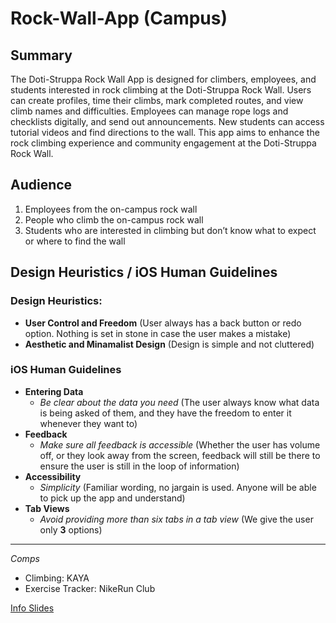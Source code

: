 # Rock-Wall-App (Campus)

## Summary

The Doti-Struppa Rock Wall App is designed for climbers, employees, and students interested in rock climbing at the Doti-Struppa Rock Wall. Users can create profiles, time their climbs, mark completed routes, and view climb names and difficulties. Employees can manage rope logs and checklists digitally, and send out announcements. New students can access tutorial videos and find directions to the wall. This app aims to enhance the rock climbing experience and community engagement at the Doti-Struppa Rock Wall.

## Audience 
1. Employees from the on-campus rock wall  
2. People who climb the on-campus rock wall  
3. Students who are interested in climbing but don’t know what to expect or where to find the wall  


## Design Heuristics / iOS Human Guidelines

### Design Heuristics:
- **User Control and Freedom** (User always has a back button or redo option. Nothing is set in stone in case the user makes a mistake)
- **Aesthetic and Minamalist Design** (Design is simple and not cluttered)
### iOS Human Guidelines
- **Entering Data**
  - *Be clear about the data you need* (The user always know what data is being asked of them, and they have the freedom to enter it whenever they want to)
- **Feedback**
  - *Make sure all feedback is accessible* (Whether the user has volume off, or they look away from the screen, feedback will still be there to ensure the user is still in the loop of information)
- **Accessibility**
  - *Simplicity* (Familiar wording, no jargain is used. Anyone will be able to pick up the app and understand)
- **Tab Views**
  - *Avoid providing more than six tabs in a tab view* (We give the user only **3** options)
---
*Comps*
* Climbing: KAYA  
* Exercise Tracker: NikeRun Club
 
[Info Slides](https://docs.google.com/presentation/d/1jT5UFh-23m39xoyZ2754EC-UfrJaDD1JlTny5QO15c4/edit?usp=sharing)
